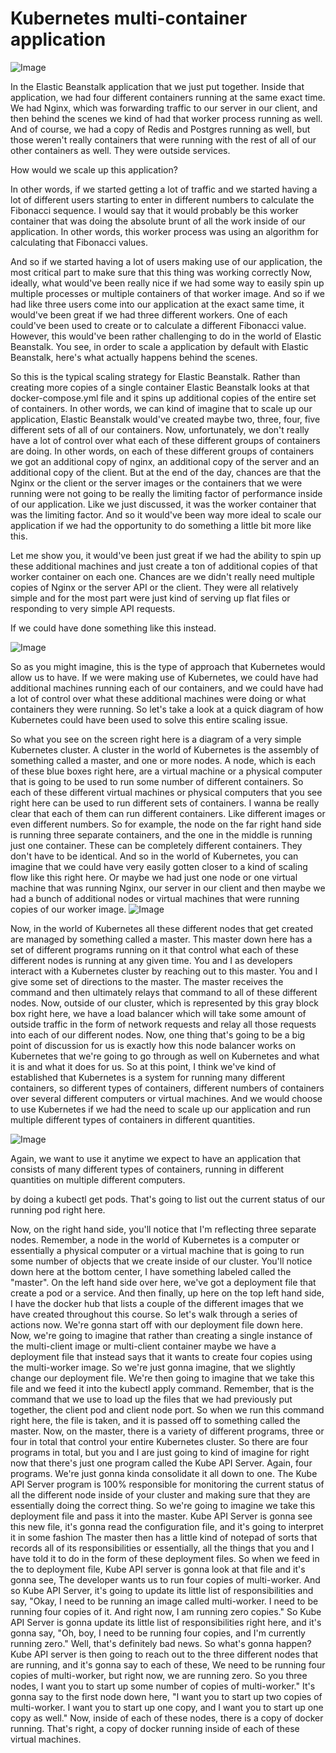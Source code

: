 # Kubernetes multi-container application

![Image](https://lh3.googleusercontent.com/tqDMnFsPdAJU5f4aizKmnZ8TGhq3CRbcxYGiAf3muOf4n8vt5CE_44z_b0rvYJKa4oAdfoJz3CpajaaBSs82ZOP99f1O604PXZ6yCW-CUqaEnz7RaQhjJMLni6qEu0QXD5PKsJb4eMo8cgQWr8t4mjeIM17BzK4tJOF407X6XiBL9Ps0MTRvy2EWZtdWHl64hjhB-BX_Xj7y4OHv3lXr_GvscujmQUBrCpYY5WohqKhDb8I4PxyPSRXklSA6IMW2xq2B5hUHyUMAZ4ITu3PK5sbloUXXbGSARvcEi0jDNPBZoL2SIiZdQNflcffb8q1h7liHUi-_f2jb-Srqx44MgwMzQVgi9zxXgPbtquRi6x-NefC_XI9KF_y69sORG03qv2L5e6j314H7FrwKVRzw3MgpkT4Hhuns_tlf203RWxz7AJMC53XBfYOxf6_DTkEZ99HGYGs--6ioWRywIoLu8P2zqnWsLU0a2jGVhla18OY2QAAThswhb0oooRpcJziDE_gJeBIMaTPVa7EAWBdEeD7uEUKihLrIGMjB5Y-80zhFIx-IBXKkJeM07WUZg2KmQevzKK9sYVLV7mnIwiHp9URypdaEVxwyKTiMrh8KRZ-Qc8wVqEhE498rMrQ1Tt_QIK4WGQy6xZoVOsxI-mxOrk6PfHVFesx99i9NI3QMr1q7MSneLWL5id7hQbQtJXnFWYzVPEgp1l8Z-3PGrLxpEWXZ7JlzJPb--Eu-NMYr_QMAHZkQReNWsxRgbhVJySPUrwCmgIaYh9kHxVYyjgi0oYyVtNFKwuJZDdkgY4yciJjcxSuxt7qsrptqhhjQufqbf8nQeB6ugdlZb_3M2ep45I94mKWnGYrNIHjsEEVxly49izCFdi5ll_UEQijwTOgw2MtiAxKEikxgE-eOY5G5vW_qVCupG0oM0zPzcnWnB8KY=w428-h256-no?authuser=0)

In the Elastic Beanstalk application
that we just put together.
Inside that application, we had four different containers
running at the same exact time.
We had Nginx, which was forwarding traffic to our server
in our client, and then behind the scenes we kind
of had that worker process running as well.
And of course, we had a copy of Redis and Postgres
running as well, but those weren't really containers
that were running with the rest of all of our other
containers as well.
They were outside services.

How would we scale up this application?

In other words, if we started getting a lot
of traffic and we started having a lot
of different users starting to enter
in different numbers to calculate the
Fibonacci sequence.
I would say
that it would probably be this worker container
that was doing the absolute brunt
of all the work inside of our application.
In other words, this worker process was using an algorithm
for calculating that Fibonacci values.


And so if we started having a lot of users making use
of our application, the most critical part to make sure
that this thing was working correctly
Now, ideally, what would've been really nice
if we had some way to easily spin up multiple processes
or multiple containers of that worker image.
And so if we had like three users come into our application
at the exact same time, it would've been great
if we had three different workers.
One of each could've been used to create
or to calculate a different Fibonacci value.
However, this would've been rather challenging to do
in the world of Elastic Beanstalk.
You see, in order to scale a application by default
with Elastic Beanstalk, here's what actually happens
behind the scenes.


So this is the typical scaling strategy
for Elastic Beanstalk.
Rather than creating more copies of a single container
Elastic Beanstalk looks at that docker-compose.yml file
and it spins up additional copies
of the entire set of containers.
In other words, we can kind of imagine that to scale up
our application, Elastic Beanstalk
would've created maybe two, three, four, five different
sets of all of our containers.
Now, unfortunately, we don't really have a lot
of control over what each
of these different groups of containers are doing.
In other words, on each
of these different groups of containers
we got an additional copy of nginx, an additional copy of the server and an additional copy of the client.
But at the end of the day, chances are
that the Nginx or the client or the server images
or the containers that we were running were not
going to be really the limiting factor of performance
inside of our application.
Like we just discussed, it was the worker container
that was the limiting factor.
And so it would've been way more ideal
to scale our application if we had the opportunity
to do something a little bit more like this.

Let me show you, it would've been just great
if we had the ability to spin
up these additional machines and just create a ton
of additional copies of that worker container on each one.
Chances are we didn't really need multiple copies
of Nginx or the server API or the client.
They were all relatively simple and for the most part
were just kind of serving up flat files
or responding to very simple API requests.



If we could have done something like this instead.

![Image](https://lh3.googleusercontent.com/SN4yGkUOXD9ohp3n-oRra7he76_O1Ai-qT5VSmdZ3nCDML_cELYLeNvfy3bmL_T3iuSJm5qQ7b2qEgJWtt01RX9DhOunf4TBw8tWMSoz65n67ObjfUh4X9_B47-2rYqHJJa-hA5YPmWQPdeN7juYFDY0D808ODi7Fn8goP6qjgDEGS3CpvhYyjDzk2e4S5_p4_vEqhUO0HF0ixek04pamwa44l_fPHIghHp8MFpUZoJYEQDbY3yowbX6PK4cQWTFn9Jg3EDJutXrPU_4RafphTEeBu4LXjQaSCPHDiqwypdYNnWxMIK1yjtzgwZv4WfLTei8pCsqy8HaWIs-jneOEBsAlDWhkG8PlU_Pm-t0VN-9K4RREfTT9FS67ZEwVJro5LyT7pS_Lf_6Twq1CUEOTLZmlE2yfSYV4E1bs2c1WlVaZVyCU6NWkmagb7fSMNW4JRZVVuBSYQh6_Pls4jsq2Bqg484jIZt5Z773ghH4dzWCklGCSh6MSqPdTmamog9e6KAQQt02tWiIY27YGojCEDHwJu3fcnwBI5K6EJHFuMeKZYSTAZ1Ezvyn-vukcchhqc4xu8ZAf6lFQgsWVhDwm3-hC-_ysLCMEhaPareaA3-XwEuZ39YL4S-yzON8rU9NgMPMajS4yHhGMnKq4peXjVsfcJfP5OE6AOJ7h72ioDGO0vycN0BC0yHBawp3Itlwx0MBFMJjqMcwk-gQs06yUIaeGIogPROniO7GPZdmcpu7R7EuwJoAeqHN9kPob-OmdrRjNboHYSufSZkXBL9dCFkxC9scFb-iWBzDAHU8V89hEs0awU3MVsCdmXJ637Ln0VPvjfbnmEB_17miFuedesjglbNSaLqI0i38MAgvDfOZVqm8vrl1M7UmuSNDuT6q1TGtZNjJzTzxvptXk8_om29JuKT77xHnJUdNUNZr5TdO=w1294-h607-no?authuser=0)

So as you might imagine, this is the type
of approach that Kubernetes would allow us to have.
If we were making use of Kubernetes,
we could have had additional machines running each
of our containers, and we could have had a lot
of control over what these additional machines were doing
or what containers they were running.
So let's take a look at a quick diagram
of how Kubernetes could have been used
to solve this entire scaling issue.


So what you see on the screen right here is a diagram
of a very simple Kubernetes cluster.
A cluster in the world of Kubernetes is the assembly
of something called a master, and one or more nodes.
A node, which is each of these blue boxes right here,
are a virtual machine or a physical computer
that is going to be used to run some number
of different containers.
So each of these different virtual machines
or physical computers that you see right here
can be used to run different sets of containers.
I wanna be really clear that each of them
can run different containers.
Like different images or even different numbers.
So for example, the node on the far right hand side
is running three separate containers,
and the one in the middle is running just one container.
These can be completely different containers.
They don't have to be identical.
And so in the world of Kubernetes, you can imagine
that we could have very easily gotten closer to a kind
of scaling flow like this right here.
Or maybe we had just one node or one virtual machine
that was running Nginx, our server in our client
and then maybe we had a bunch of additional nodes
or virtual machines that were running
copies of our worker image.
![Image](https://lh3.googleusercontent.com/w8b1V28yoZH89uFj4-BgBSlBJDM6PcTzVy_ld8TsgBTQC-BGe0mpPzVyOQyl7kTNJ9ZSg8jiqFzm7APxKHG3u_O5gcnIRw4_33zYtjGOMHidpuoYdPTXExL6a5DKvqy6Ukv_fKahiiKUGrUfYqHXsTq5kLIr1Oj28bKmiGBmyuZbPSa9I7YrF86BMG5oAEzOmNlEDtHYy3BRnjMFoNou1qN6GgtmclhXpdcGZm0qpkoaGxfvHkYbsIoR6LkCzxLteleP_J2KPg13GdMY3q4RAyeuhUK7ZFUaFwDgFKfStnGFsG_Ut4bmFVGx6uQfdhbpQQneDmLPn2b9uBK4qkfmZ8GI6YpqBIABqZGmeQLQ5PnPAiZda8Ma87yW8W-_lkLOFkmvanfNAOqyWYF4sUUNUuMfp__-k3dhBo3c0iJ1eLmoGfTMzUJyD0F_6xm-VGfpLoqu2S5_T7ZBfgR5zYEssDDEIHBKHXRcUfg-8hk4j6l3mMMRnxmacOb1o4IZ7TxM-pIk5TCGb0cHx5aLVYDl0om45eQ8SXMctAXcOb5Dk0c1YTT9v0eXdZRCKzi3KQVO9VBoM6cllUx4VjbkWU07LcDAsLJFWS9t_auQuKpHNtAA4hLptn0Yv6sFCxlUuS_4DYvuQS00QqZwiwXSsYlgyJ13o5TYaMjEf9wjJUrRRsPgkgUVf6gj2Nx5bY4fMMMHvz5IvoiuZWccm25VzEwXNtzR4hc-8IhbbhjJ7L9MQ6DhFU9Sia_SeZckn3NlzuI4Lz4RxGF5vFxWdheS1U1ovwZimLtcQzBspcyt_qn_HkSmbJxba_5pI0hRaGIX09MTYzDjtOKij5yR7ZRnyd1AY6j4YhUA0WPT5DM7dZuCuLDvsQSH65hjN8VLKQ8bVFhj7HRC9ID4NEExrczbFz-TdfGArbnavFfL3GLy3SuZZW-M=w766-h668-no?authuser=0)

Now, in the world of Kubernetes
all these different nodes that get created are managed
by something called a master.
This master down here has a set
of different programs running on it that control what each
of these different nodes is running at any given time.
You and I as developers interact with a Kubernetes cluster
by reaching out to this master.
You and I give some set of directions to the master.
The master receives the command
and then ultimately relays that command
to all of these different nodes.
Now, outside of our cluster, which is represented
by this gray block box right here, we have a load balancer
which will take some amount of outside traffic
in the form of network requests and relay all those requests
into each of our different nodes.
Now, one thing that's going to be a big point of discussion
for us is exactly how this node balancer works
on Kubernetes that we're going to go through as well
on Kubernetes and what it is and what it does for us.
So at this point, I think we've kind of established
that Kubernetes is a system
for running many different containers, so different types
of containers, different numbers of containers
over several different computers or virtual machines.
And we would choose to use Kubernetes
if we had the need to scale up our application
and run multiple different types
of containers in different quantities.


![Image](https://lh3.googleusercontent.com/cbyn_8F5wTu86rrunpktJmVLcg73XnlD7vsBLpTTfHP4zpdgWnPc7AK270AcdEUq3BapG6AnkalV_R2QO6FhNvZy0O7j7rHd649W9WnJvjqSI01fVQvGz5IA98eYvvI7IYVP4NbKHEMlOmSMYXLs92fSv24HdOtae_tOSKkpHJlPDaav9cUyR0tEHeYTjrTW_XueUDomcHV9AA68SXaF8oO0GM7DIhXkTwzq984k5vcj3C9OGEaMjfmssMRUcKNwcZShO1wssIGn47aXTW27vFQllOs1h_XtGO3XudfE6NMF11Hx6Nd05vKO2KetIDJjOdF8tmgRdlmZQbtRSBWiDkfE6EWiT0Pw8nGpnQJadCAXbnNw7qFm_dNBIglr-l28NcGC8IGoTP7EnArmreVRympCJn1IXXuwXy-B1zYxFhbOPdi_wXmTrTS6X3LQYvzrIKOPe00-5ImubXnoOOP4bfjsD8y7CRH7e5UVGFZ6z3NvACYnjQE2SCPU7yyHwzy9vERD9VPaTLha0phxBTaC9-x89M4T_hKHq__0RwVA3eK-t4ilPj4KOebNjuub504qfNzI7_1uf8e35lPeybF8xG3tQZOnyiY_9V9y12Kz68UqyyZ_2-lDuBJmcemwHJz5q_BnN2u37xEFt2ealNPQc_OEClTR0gd2SHmUeNqBm8_XursM6nmVNgzaq5B3pMCBKwOPzSS7mXd58AyoIROzyPfVa1aNbCSNfg7t_YpFB9GvudyjrBhmO_S6pozT9JYQ9fvuqM6LADF6-E7GilAENkZBr4FbX-YcqRQ02LYh1MQfjSnh43Q-26f8W2cBc5WHK7t3LmiZfPDOYNVj1N1EyIqx1BaA_CHITOxoSfPUf9X7aOMdYPuMkC-PqhK9uVRqbtwomoOGNUY8wMCRqCD_9Tc8g8QZEPpPEDguKxZ3nAgB=w560-h243-no?authuser=0)


Again, we want to use it anytime we expect to have
an application that consists
of many different types of containers,
running in different quantities
on multiple different computers.


by doing a kubectl get pods.
That's going to list out the current status
of our running pod right here.

Now, on the right hand side,
you'll notice that I'm reflecting three separate nodes.
Remember, a node in the world of Kubernetes
is a computer or essentially a physical computer
or a virtual machine that is going to run
some number of objects that we create inside of our cluster.
You'll notice down here at the bottom center,
I have something labeled called the "master".
On the left hand side over here,
we've got a deployment file
that create a pod or a service.
And then finally, up here on the top left hand side,
I have the docker hub that lists a couple
of the different images that we have created
throughout this course.
So let's walk through a series of actions now.
We're gonna start off with our deployment file down here.
Now, we're going to imagine that rather than creating
a single instance of the multi-client image
or multi-client container
maybe we have a deployment file that instead
says that it wants to create four copies
using the multi-worker image.
So we're just gonna imagine, 
that we slightly change our deployment file.
We're then going to imagine that we take this file
and we feed it into the kubectl apply command.
Remember, that is the command that we use
to load up the  files
that we had previously put together,
the client pod and client node port.
So when we run this command right here,
the file is taken,
and it is passed off to something called the master.
Now, on the master,
there is a variety of different programs,
three or four in total that control
your entire Kubernetes cluster.
So there are four programs in total,
but you and I are just going to kind of imagine
for right now that there's just one program
called the Kube API Server.
Again, four programs.
We're just gonna kinda consolidate it all down to one.
The Kube API Server program is 100% responsible
for monitoring the current status of all the different node
inside of your cluster and making sure
that they are essentially doing the correct thing.
So we're going to imagine we take this deployment file
and pass it into the master.
Kube API Server is gonna see this new file,
it's gonna read the configuration file,
and it's going to interpret it in some fashion
The master then has a little kind of notepad of sorts
that records all of its responsibilities
or essentially, all the things that you and I
have told it to do in the form of these deployment files.
So when we feed in the to deployment file,
Kube API server is gonna look at that file
and it's gonna see, 
The developer wants us to run four copies of multi-worker.
And so Kube API Server,
it's going to update its little list
of responsibilities and say,
"Okay, I need to be running an image
called multi-worker.
I need to be running four copies of it.
And right now, I am running zero copies."
So Kube API Server is gonna update its little list
of responsibilities right here, and it's gonna say,
"Oh, boy, I need to be running four copies,
and I'm currently running zero."
Well, that's definitely bad news.
So what's gonna happen?
Kube API server is then going to reach out
to the three different nodes that are running,
and it's gonna say to each of these,
We need to be running four copies of multi-worker,
but right now, we are running zero.
So you three nodes, I want you to start up
some number of copies of multi-worker."
It's gonna say to the first node down here,
"I want you to start up two copies of multi-worker.
I want you to start up one copy,
and I want you to start up one copy as well."
Now, inside of each of these nodes,
there is a copy of docker running.
That's right, a copy of docker running
inside of each of these virtual machines.
